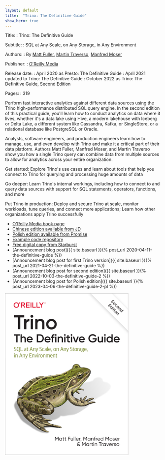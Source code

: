 ```yaml
---
layout: default
title:  "Trino: The Definitive Guide"
show_hero: true
---
```


<div class="container container__features" >
  <div class="row">
  <div  class="col-md-8">

<div markdown="1" class="item">

Title:
: Trino: The Definitive Guide

Subtitle:
: SQL at Any Scale, on Any Storage, in Any Environment

Authors:
: By [Matt Fuller](https://github.com/mattsfuller),
  [Martin Traverso](https://github.com/martint),
  [Manfred Moser](https://github.com/mosabua)

Publisher:
: [O'Reilly Media](https://www.oreilly.com/)

Release date:
: April 2020 as Presto: The Definitive Guide
: April 2021 updated to Trino: The Definitive Guide
: October 2022 as Trino: The Definitive Guide, Second Edition

Pages:
: 319

Perform fast interactive analytics against different data sources using the
Trino high-performance distributed SQL query engine. In the second edition of
this practical guide, you'll learn how to conduct analytics on data where it
lives, whether it's a data lake using Hive, a modern lakehouse with Iceberg or
Delta Lake, a different system like Cassandra, Kafka, or SingleStore, or a
relational database like PostgreSQL or Oracle.

Analysts, software engineers, and production engineers learn how to manage, use,
and even develop with Trino and make it a critical part of their data platform.
Authors Matt Fuller, Manfred Moser, and Martin Traverso show you how a single
Trino query can combine data from multiple sources to allow for analytics across
your entire organization.

Get started: Explore Trino's use cases and learn about tools that help you
connect to Trino for querying and processing huge amounts of data

Go deeper: Learn Trino's internal workings, including how to connect to and
query data sources with support for SQL statements, operators, functions, and
more

Put Trino in production: Deploy and secure Trino at scale, monitor workloads,
tune queries, and connect more applications; Learn how other organizations apply
Trino successfully

* [O'Reilly Media book page](https://www.oreilly.com/library/view/trino-the-definitive/9781098137229/)
* [Chinese edition available from JD](https://item.jd.com/10028492426649.html)
* [Polish edition available from Promise](https://ksiazki.promise.pl/produkt/trino-profesjonalny-przewodnik-sql-w-dowolnej-skali-w-dowolnym-magazynie-i-w-dowolnym-srodowisku/)
* [Example code repository]({{site.github_org_url}}/trino-the-definitive-guide)
* [Free digital copy from Starburst](https://www.starburst.io/info/oreilly-trino-guide/)
* [Announcement blog post]({{ site.baseurl }}{% post_url 2020-04-11-the-definitive-guide %})
* [Announcement blog post for first Trino version]({{ site.baseurl }}{% post_url 2021-04-21-the-definitive-guide %})
* [Announcement blog post for second edition]({{ site.baseurl }}{% post_url 2022-10-03-the-definitive-guide-2 %})
* [Announcement blog post for Polish edition]({{ site.baseurl }}{% post_url 2023-04-06-the-definitive-guide-2-pl %})


</div>
</div>
<div class="col-md-4">
<img src="./assets/ttdg2-cover.png" width="400">
</div>


</div></div>




